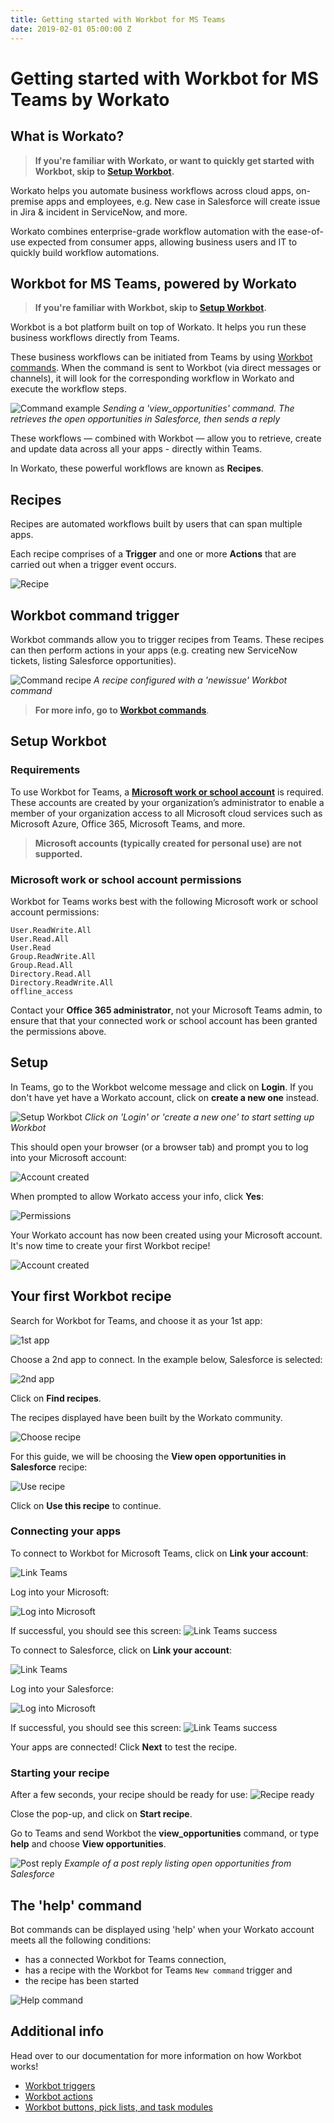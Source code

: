 ```yaml
---
title: Getting started with Workbot for MS Teams
date: 2019-02-01 05:00:00 Z
---
```


# Getting started with Workbot for MS Teams by Workato
## What is Workato?
> **If you're familiar with Workato, or want to quickly get started with Workbot, skip to [Setup Workbot](#setup-workbot).**

Workato helps you automate business workflows across cloud apps, on-premise apps and employees, e.g. New case in Salesforce will create issue in Jira & incident in ServiceNow, and more.

Workato combines enterprise-grade workflow automation with the ease-of-use expected from consumer apps, allowing business users and IT to quickly build workflow automations.

## Workbot for MS Teams, powered by Workato
> **If you're familiar with Workbot, skip to [Setup Workbot](#setup-workbot).**

Workbot is a bot platform built on top of Workato. It helps you run these business workflows directly from Teams.

These business workflows can be initiated from Teams by using [Workbot commands](/workbot-for-teams/workbot-triggers.md). When the command is sent to Workbot (via direct messages or channels), it will look for the corresponding workflow in Workato and execute the workflow steps.

![Command example](~@img/workbot-for-teams/workbot-command-example-1.png)
*Sending a 'view_opportunities' command. The retrieves the open opportunities in Salesforce, then sends a reply*

These workflows — combined with Workbot — allow you to retrieve, create and update data across all your apps - directly within Teams.

In Workato, these powerful workflows are known as **Recipes**.

## Recipes
Recipes are automated workflows built by users that can span multiple apps.

Each recipe comprises of a **Trigger** and one or more **Actions** that are carried out when a trigger event occurs.

![Recipe](~@img/workbot-for-teams/post-reply-recipe.png)

## Workbot command trigger
Workbot commands allow you to trigger recipes from Teams. These recipes can then perform actions in your apps (e.g. creating new ServiceNow tickets, listing Salesforce opportunities).

![Command recipe](~@img/workbot-for-teams/command-recipes.png)
*A recipe configured with a 'newissue' Workbot command*

>**For more info, go to [Workbot commands](/workbot-for-teams/workbot-triggers.md)**.

## Setup Workbot
### Requirements
To use Workbot for Teams, a [**Microsoft work or school account**](https://support.office.com/en-ie/article/what-account-do-i-use-with-office-and-why-do-i-need-one-914e6610-2763-47ac-ab36-602a81068235?ui=en-US&rs=en-IE&ad=IE#bkmk_msavsworkschool) is required. These accounts are created by your organization’s administrator to enable a member of your organization access to all Microsoft cloud services such as Microsoft Azure, Office 365, Microsoft Teams, and more.

> **Microsoft accounts (typically created for personal use) are not supported.**

### Microsoft work or school account permissions
Workbot for Teams works best with the following Microsoft work or school account permissions:
```
User.ReadWrite.All
User.Read.All
User.Read
Group.ReadWrite.All
Group.Read.All
Directory.Read.All
Directory.ReadWrite.All
offline_access
```
Contact your **Office 365 administrator**, not your Microsoft Teams admin, to ensure that that your connected work or school account has been granted the permissions above.

## Setup
In Teams, go to the Workbot welcome message and click on **Login**. If you don't have yet have a Workato account, click on **create a new one** instead.

![Setup Workbot](~@img/workbot-for-teams/setup-workbot.png)
*Click on 'Login' or 'create a new one' to start setting up Workbot*

This should open your browser (or a browser tab) and prompt you to log into your Microsoft account:

![Account created](~@img/workbot-for-teams/microsoft-login.png)

When prompted to allow Workato access your info, click **Yes**:

![Permissions](~@img/workbot-for-teams/permissions.png)

Your Workato account has now been created using your Microsoft account. It's now time to create your first Workbot recipe!

![Account created](~@img/workbot-for-teams/account-created.png)

## Your first Workbot recipe
Search for Workbot for Teams, and choose it as your 1st app:

![1st app](~@img/workbot-for-teams/1st-app.png)

Choose a 2nd app to connect. In the example below, Salesforce is selected:

![2nd app](~@img/workbot-for-teams/2nd-app.png)

Click on **Find recipes**.

The recipes displayed have been built by the Workato community.

![Choose recipe](~@img/workbot-for-teams/choose-recipe.png)

For this guide, we will be choosing the **View open opportunities in Salesforce** recipe:

![Use recipe](~@img/workbot-for-teams/use-recipe.png)

Click on **Use this recipe** to continue.

### Connecting your apps
To connect to Workbot for Microsoft Teams, click on **Link your account**:

![Link Teams](~@img/workbot-for-teams/link-teams.png)

Log into your Microsoft:

![Log into Microsoft](~@img/workbot-for-teams/microsoft-login.png)

If successful, you should see this screen:
![Link Teams success](~@img/workbot-for-teams/link-teams-success.png)

To connect to Salesforce, click on **Link your account**:

![Link Teams](~@img/workbot-for-teams/link-teams.png)

Log into your Salesforce:

![Log into Microsoft](~@img/workbot-for-teams/salesforce-login.png)

If successful, you should see this screen:
![Link Teams success](~@img/workbot-for-teams/link-salesforce-success.png)

Your apps are connected! Click **Next** to test the recipe.

### Starting your recipe
After a few seconds, your recipe should be ready for use:
![Recipe ready](~@img/workbot-for-teams/recipe-ready.png)

Close the pop-up, and click on **Start recipe**.

Go to Teams and send Workbot the **view_opportunities** command, or type **help** and choose **View opportunities**.

![Post reply](~@img/workbot-for-teams/post-reply.png)
*Example of a post reply listing open opportunities from Salesforce*

## The 'help' command
Bot commands can be displayed using 'help' when your Workato account meets all the following conditions:
- has a connected Workbot for Teams connection,
- has a recipe with the Workbot for Teams `New command` trigger and
- the recipe has been started

![Help command](~@img/workbot-for-teams/teams-help.png)

## Additional info
Head over to our documentation for more information on how Workbot works!

- [Workbot triggers](/workbot-for-teams/workbot-triggers.md)
- [Workbot actions](/workbot-for-teams/workbot-actions.md)
- [Workbot buttons, pick lists, and task modules](/workbot-for-teams/buttons-choices-task-modules.md)
